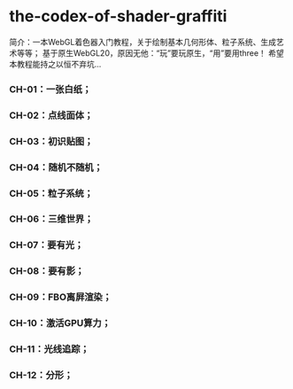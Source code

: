 # the-codex-of-shader-graffiti
简介：一本WebGL着色器入门教程，关于绘制基本几何形体、粒子系统、生成艺术等等；
基于原生WebGL20，原因无他：“玩”要玩原生，“用”要用three！
希望本教程能持之以恒不弃坑...

### CH-01：一张白纸；
### CH-02：点线面体；
### CH-03：初识贴图；
### CH-04：随机不随机；
### CH-05：粒子系统；
### CH-06：三维世界；
### CH-07：要有光；
### CH-08：要有影；
### CH-09：FBO离屛渲染；
### CH-10：激活GPU算力；
### CH-11：光线追踪；
### CH-12：分形；